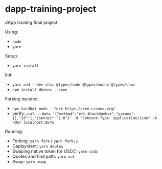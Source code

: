 # dapp-training-project
dApp training final project

Using:

- `node`
- `yarn`

Setup:
- `yarn install`

Init:
- `yarn add --dev chai @types/node @types/mocha @types/chai`
- `npm install dotenv --save`

Forking mainnet
- `npx hardhat node --fork https://evm.cronos.org/`
- verify: `curl --data '{"method":"eth_blockNumber","params":[],"id":1,"jsonrpc":"2.0"}' -H "Content-Type: application/json" -X POST localhost:8545`

Running:
- Forking: `yarn fork` / `yarn fork:2` 
- Deployment: `yarn deploy`
- Swaping native token for USDC: `yarn usdc`
- Quotes and find path: `yarn out`
- Swap: `yarn swap`
